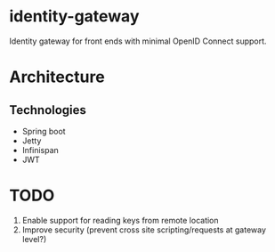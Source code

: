 # identity-gateway
Identity gateway for front ends with minimal OpenID Connect support.

# Architecture

## Technologies
* Spring boot
* Jetty
* Infinispan
* JWT

# TODO
1. Enable support for reading keys from remote location
2. Improve security (prevent cross site scripting/requests at gateway level?)